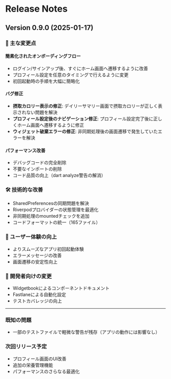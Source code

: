 # Release Notes

## Version 0.9.0 (2025-01-17)

### 🎯 主な変更点

#### 簡素化されたオンボーディングフロー
- ログイン/サインアップ後、すぐにホーム画面へ遷移するように改善
- プロフィール設定を任意のタイミングで行えるように変更
- 初回起動時の手順を大幅に簡略化

#### バグ修正
- **摂取カロリー表示の修正**: デイリーサマリー画面で摂取カロリーが正しく表示されない問題を解決
- **プロフィール設定後のナビゲーション修正**: プロフィール設定完了後に正しくホーム画面へ遷移するように修正
- **ウィジェット破棄エラーの修正**: 非同期処理後の画面遷移で発生していたエラーを解決

#### パフォーマンス改善
- デバッグコードの完全削除
- 不要なインポートの削除
- コード品質の向上（dart analyze警告の解消）

### 🛠️ 技術的な改善
- SharedPreferencesの同期問題を解決
- Riverpodプロバイダーの状態管理を最適化
- 非同期処理のmountedチェックを追加
- コードフォーマットの統一（165ファイル）

### 📱 ユーザー体験の向上
- よりスムーズなアプリ初回起動体験
- エラーメッセージの改善
- 画面遷移の安定性向上

### 🔧 開発者向けの変更
- Widgetbookによるコンポーネントドキュメント
- Fastlaneによる自動化設定
- テストカバレッジの向上

---

### 既知の問題
- 一部のテストファイルで軽微な警告が残存（アプリの動作には影響なし）

### 次回リリース予定
- プロフィール画面のUI改善
- 追加の栄養管理機能
- パフォーマンスのさらなる最適化